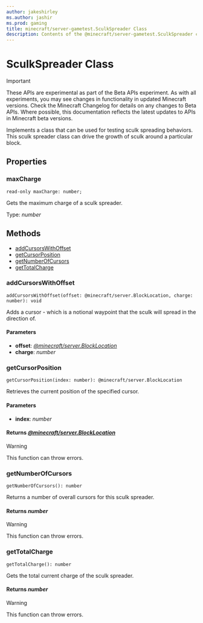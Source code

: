 ```yaml
---
author: jakeshirley
ms.author: jashir
ms.prod: gaming
title: minecraft/server-gametest.SculkSpreader Class
description: Contents of the @minecraft/server-gametest.SculkSpreader class.
---
```

# SculkSpreader Class
>[!IMPORTANT]
>These APIs are experimental as part of the Beta APIs experiment. As with all experiments, you may see changes in functionality in updated Minecraft versions. Check the Minecraft Changelog for details on any changes to Beta APIs. Where possible, this documentation reflects the latest updates to APIs in Minecraft beta versions.

Implements a class that can be used for testing sculk spreading behaviors. This sculk spreader class can drive the growth of sculk around a particular block.

## Properties

### **maxCharge**
`read-only maxCharge: number;`

Gets the maximum charge of a sculk spreader.

Type: *number*

## Methods
- [addCursorsWithOffset](#addcursorswithoffset)
- [getCursorPosition](#getcursorposition)
- [getNumberOfCursors](#getnumberofcursors)
- [getTotalCharge](#gettotalcharge)

### **addCursorsWithOffset**
`
addCursorsWithOffset(offset: @minecraft/server.BlockLocation, charge: number): void
`

Adds a cursor - which is a notional waypoint that the sculk will spread in the direction of.

#### **Parameters**
- **offset**: [*@minecraft/server.BlockLocation*](../server/BlockLocation.md)
- **charge**: *number*

### **getCursorPosition**
`
getCursorPosition(index: number): @minecraft/server.BlockLocation
`

Retrieves the current position of the specified cursor.

#### **Parameters**
- **index**: *number*

#### **Returns** [*@minecraft/server.BlockLocation*](../server/BlockLocation.md)

> [!WARNING]
> This function can throw errors.

### **getNumberOfCursors**
`
getNumberOfCursors(): number
`

Returns a number of overall cursors for this sculk spreader.

#### **Returns** *number*

> [!WARNING]
> This function can throw errors.

### **getTotalCharge**
`
getTotalCharge(): number
`

Gets the total current charge of the sculk spreader.

#### **Returns** *number*

> [!WARNING]
> This function can throw errors.
